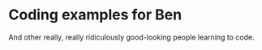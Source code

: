 Coding examples for Ben
===

And other really, really ridiculously good-looking people learning to code.
